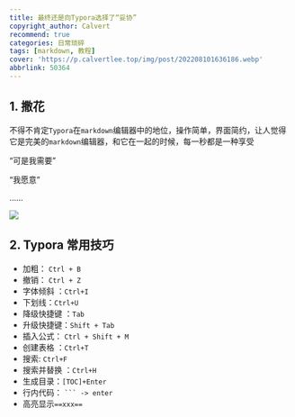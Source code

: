 ```yaml
---
title: 最终还是向Typora选择了“妥协”
copyright_author: Calvert
recommend: true
categories: 日常琐碎
tags: [markdown, 教程]
cover: 'https://p.calvertlee.top/img/post/202208101636186.webp'
abbrlink: 50364
---
```


## 1. 撒花

不得不肯定`Typora`在`markdown`编辑器中的地位，操作简单，界面简约，让人觉得它是完美的`markdown`编辑器，和它在一起的时候，每一秒都是一种享受

“可是我需要”

“我愿意”

……

<img src="https://p.calvertlee.top/img/post/202208141624322.webp"/>

## 2. Typora 常用技巧

- 加粗： `Ctrl + B`
- 撤销： `Ctrl + Z`
- 字体倾斜 ：`Ctrl+I`
- 下划线：`Ctrl+U`
- 降级快捷键 ：`Tab`
- 升级快捷键：`Shift + Tab`
- 插入公式： `Ctrl + Shift + M`
- 创建表格 ：`Ctrl+T`
- 搜索: `Ctrl+F`
- 搜索并替换 ：`Ctrl+H`
- 生成目录：`[TOC]+Enter`
- 行内代码： ` ``` -> enter `
- 高亮显示`==xxx==`
